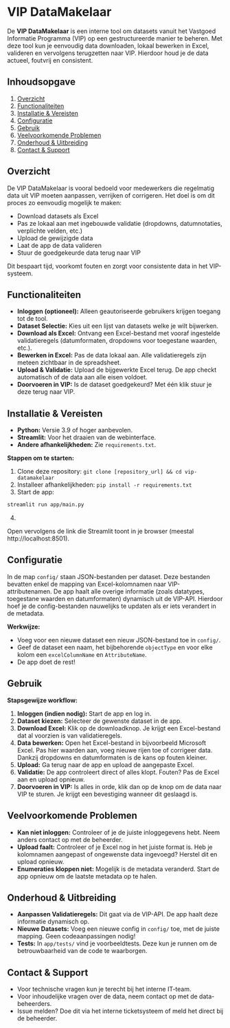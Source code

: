 # VIP DataMakelaar

De **VIP DataMakelaar** is een interne tool om datasets vanuit het Vastgoed Informatie Programma (VIP) op een gestructureerde manier te beheren. Met deze tool kun je eenvoudig data downloaden, lokaal bewerken in Excel, valideren en vervolgens terugzetten naar VIP. Hierdoor houd je de data actueel, foutvrij en consistent.

## Inhoudsopgave

1. [Overzicht](#overzicht)
2. [Functionaliteiten](#functionaliteiten)
3. [Installatie & Vereisten](#installatie--vereisten)
4. [Configuratie](#configuratie)
5. [Gebruik](#gebruik)
6. [Veelvoorkomende Problemen](#veelvoorkomende-problemen)
7. [Onderhoud & Uitbreiding](#onderhoud--uitbreiding)
8. [Contact & Support](#contact--support)

## Overzicht

De VIP DataMakelaar is vooral bedoeld voor medewerkers die regelmatig data uit VIP moeten aanpassen, verrijken of corrigeren. Het doel is om dit proces zo eenvoudig mogelijk te maken:

- Download datasets als Excel
- Pas ze lokaal aan met ingebouwde validatie (dropdowns, datumnotaties, verplichte velden, etc.)
- Upload de gewijzigde data
- Laat de app de data valideren
- Stuur de goedgekeurde data terug naar VIP

Dit bespaart tijd, voorkomt fouten en zorgt voor consistente data in het VIP-systeem.

## Functionaliteiten

- **Inloggen (optioneel):** Alleen geautoriseerde gebruikers krijgen toegang tot de tool.
- **Dataset Selectie:** Kies uit een lijst van datasets welke je wilt bijwerken.
- **Download als Excel:** Ontvang een Excel-bestand met vooraf ingestelde validatieregels (datumformaten, dropdowns voor toegestane waarden, etc.).
- **Bewerken in Excel:** Pas de data lokaal aan. Alle validatieregels zijn meteen zichtbaar in de spreadsheet.
- **Upload & Validatie:** Upload de bijgewerkte Excel terug. De app checkt automatisch of de data aan alle eisen voldoet.
- **Doorvoeren in VIP:** Is de dataset goedgekeurd? Met één klik stuur je deze terug naar VIP.

## Installatie & Vereisten

- **Python:** Versie 3.9 of hoger aanbevolen.
- **Streamlit:** Voor het draaien van de webinterface.
- **Andere afhankelijkheden:** Zie `requirements.txt`.

**Stappen om te starten:**
1. Clone deze repository:
   `git clone [repository_url] && cd vip-datamakelaar`
2. Installeer afhankelijkheden:
   `pip install -r requirements.txt`
3. Start de app:
```bash
streamlit run app/main.py
```
4.

Open vervolgens de link die Streamlit toont in je browser (meestal http://localhost:8501).

## Configuratie

In de map `config/` staan JSON-bestanden per dataset. Deze bestanden bevatten enkel de mapping van Excel-kolomnamen naar VIP-attributenamen. De app haalt alle overige informatie (zoals datatypes, toegestane waarden en datumformaten) dynamisch uit de VIP-API. Hierdoor hoef je de config-bestanden nauwelijks te updaten als er iets verandert in de metadata.

**Werkwijze:**
- Voeg voor een nieuwe dataset een nieuw JSON-bestand toe in `config/`.
- Geef de dataset een naam, het bijbehorende `objectType` en voor elke kolom een `excelColumnName` en `AttributeName`.
- De app doet de rest!

## Gebruik

**Stapsgewijze workflow:**
1. **Inloggen (indien nodig):** Start de app en log in.
2. **Dataset kiezen:** Selecteer de gewenste dataset in de app.
3. **Download Excel:** Klik op de downloadknop. Je krijgt een Excel-bestand dat al voorzien is van validatieregels.
4. **Data bewerken:** Open het Excel-bestand in bijvoorbeeld Microsoft Excel. Pas hier waarden aan, voeg nieuwe rijen toe of corrigeer data. Dankzij dropdowns en datumformaten is de kans op fouten kleiner.
5. **Upload:** Ga terug naar de app en upload de aangepaste Excel.
6. **Validatie:** De app controleert direct of alles klopt. Fouten? Pas de Excel aan en upload opnieuw.
7. **Doorvoeren in VIP:** Is alles in orde, klik dan op de knop om de data naar VIP te sturen. Je krijgt een bevestiging wanneer dit geslaagd is.

## Veelvoorkomende Problemen

- **Kan niet inloggen:** Controleer of je de juiste inloggegevens hebt. Neem anders contact op met de beheerder.
- **Upload faalt:** Controleer of je Excel nog in het juiste format is. Heb je kolomnamen aangepast of ongewenste data ingevoegd? Herstel dit en upload opnieuw.
- **Enumeraties kloppen niet:** Mogelijk is de metadata veranderd. Start de app opnieuw om de laatste metadata op te halen.

## Onderhoud & Uitbreiding

- **Aanpassen Validatieregels:** Dit gaat via de VIP-API. De app haalt deze informatie dynamisch op.
- **Nieuwe Datasets:** Voeg een nieuwe config in `config/` toe, met de juiste mapping. Geen codeaanpassingen nodig!
- **Tests:** In `app/tests/` vind je voorbeeldtests. Deze kun je runnen om de betrouwbaarheid van de code te waarborgen.

## Contact & Support

- Voor technische vragen kun je terecht bij het interne IT-team.
- Voor inhoudelijke vragen over de data, neem contact op met de data-beheerders.
- Issue melden? Doe dit via het interne ticketsysteem of meld het direct bij de beheerder.
